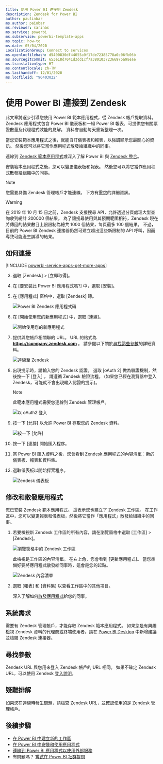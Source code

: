 ```yaml
---
title: 使用 Power BI 連接到 Zendesk
description: Zendesk for Power BI
author: paulinbar
ms.author: painbar
ms.reviewer: sarinas
ms.service: powerbi
ms.subservice: powerbi-template-apps
ms.topic: how-to
ms.date: 05/04/2020
LocalizationGroup: Connect to services
ms.openlocfilehash: d5400830df44055a0f17de72385778a0c06fb06b
ms.sourcegitcommit: 653e18d7041d3dd1cf7a38010372366975a98eae
ms.translationtype: HT
ms.contentlocale: zh-TW
ms.lasthandoff: 12/01/2020
ms.locfileid: "96403022"
---
```

# <a name="connect-to-zendesk-with-power-bi"></a>使用 Power BI 連接到 Zendesk

此文章將逐步引導您使用 Power BI 範本應用程式，從 Zendesk 帳戶提取資料。 Zendesk 應用程式包含 Power BI 儀表板和一組 Power BI 報表，可提供您有關票證數量及代理程式效能的見解。 資料會自動每天重新整理一次。 

當您安裝範本應用程式之後，就能自訂儀表板和報表，以強調顯示您最關心的資訊。 然後您可以將它當作應用程式散發給組織中的同事。

連線到 [Zendesk 範本應用程式](https://app.powerbi.com/getdata/services/zendesk)或深入了解 Power BI 與 [Zendesk 整合](https://powerbi.microsoft.com/integrations/zendesk)。

安裝範本應用程式之後，您可以變更儀表板和報表。 然後您可以將它當作應用程式散發給組織中的同事。

>[!NOTE]
>您需要具備 Zendesk 管理帳戶才能連線。 下方有[需求](#system-requirements)的詳細資訊。

>[!WARNING]
>在 2019 年 10 月 15 日之前，Zendesk 支援搜尋 API，允許透過分頁處理大型查詢收到總計 200000 個結果。 為了讓搜尋使用與其預期範圍相符，Zendesk 現在將傳回的結果數目上限限制為總共 1000 個結果，每頁最多 100 個結果。 不過，目前的 Power BI Zendesk 連接器仍然可建立超出這些新限制的 API 呼叫，因而導致可能產生誤導的結果。

## <a name="how-to-connect"></a>如何連接

[!INCLUDE [powerbi-service-apps-get-more-apps](../includes/powerbi-service-apps-get-more-apps.md)]

3. 選取 [Zendesk] \> [立即取得]。
4. 在 [要安裝此 Power BI 應用程式嗎?] 中，選取 [安裝]。
4. 在 [應用程式] 窗格中，選取 [Zendesk] 磚。

    ![Power BI Zendesk 應用程式磚](media/service-connect-to-zendesk/power-bi-zendesk-tile.png)

6. 在 [開始使用您的新應用程式] 中，選取 [連線]。

    ![開始使用您的新應用程式](media/service-connect-to-zendesk/power-bi-new-app-connect-get-started.png)

4. 提供與您帳戶相關聯的 URL。 URL 的格式為 **https://company.zendesk.com** 。 請參閱以下關於[尋找這些參數](#finding-parameters)的詳細資料。
   
   ![連線至 Zendesk](media/service-connect-to-zendesk/pbi_zendeskconnect.png)

5. 出現提示時，請輸入您的 Zendesk 認證。  選取 [oAuth 2]  做為驗證機制，然後按一下 [登入] 。 請遵循 Zendesk 驗證流程。 (如果您已經在瀏覽器中登入 Zendesk，可能就不會出現輸入認證的提示)。
   
   > [!NOTE]
   > 此範本應用程式需要您連線到 Zendesk 管理帳戶。 
   > 
   
   ![以 oAuth2 登入](media/service-connect-to-zendesk/pbi_zendesksignin.png)
6. 按一下 [允許]  以允許 Power BI 存取您的 Zendesk 資料。
   
   ![按一下 [允許]](media/service-connect-to-zendesk/zendesk2.jpg)
7. 按一下 [連接]  開始匯入程序。 
8. 當 Power BI 匯入資料之後，您會看到 Zendesk 應用程式的內容清單：新的儀表板、報表和資料集。
9. 選取儀表板以開始探索程序。

    ![Zendesk 儀表板](media/service-connect-to-zendesk/power-bi-zendesk-dashboard.png)
   
## <a name="modify-and-distribute-your-app"></a>修改和散發應用程式

您已安裝 Zendesk 範本應用程式。 這表示您也建立了 Zendesk 工作區。 在工作區中，您可以變更報表和儀表板，然後將它當作「應用程式」散發給組織中的同事。 

1. 若要檢視新 Zendesk 工作區的所有內容，請在瀏覽窗格中選取 [工作區] > [Zendesk]。 

    ![瀏覽窗格中的 Zendesk 工作區](media/service-connect-to-zendesk/power-bi-zendesk-workspace-left-nav.png)

    此檢視是工作區的內容清單。 在右上角，您會看到 [更新應用程式]。 當您準備好要將應用程式散發給同事時，這會是您的起點。 

    ![Zendesk 內容清單](media/service-connect-to-zendesk/power-bi-zendesk-content-list.png)

2. 選取 [報表] 和 [資料集] 以查看工作區中的其他項目。

    深入了解如何[散發應用程式](../collaborate-share/service-create-distribute-apps.md)給您的同事。

## <a name="system-requirements"></a>系統需求
需要有 Zendesk 管理帳戶，才能存取 Zendesk 範本應用程式。 如果您是有興趣檢視 Zendesk 資料的代理商或終端使用者，請在 [Power BI Desktop](desktop-connect-to-data.md) 中新增建議並檢閱 Zendesk 連接器。

## <a name="finding-parameters"></a>尋找參數
Zendesk URL 與您用來登入 Zendesk 帳戶的 URL 相同。 如果不確定 Zendesk URL，可以使用 Zendesk [登入說明](https://www.zendesk.com/login/)。

## <a name="troubleshooting"></a>疑難排解
如果您在連線時發生問題，請檢查 Zendesk URL，並確認使用的是 Zendesk 管理帳戶。

## <a name="next-steps"></a>後續步驟

* [在 Power BI 中建立新的工作區](../collaborate-share/service-create-the-new-workspaces.md)
* [在 Power BI 中安裝和使用應用程式](../consumer/end-user-apps.md)
* [連線到 Power BI 應用程式以使用外部服務](service-connect-to-services.md)
* 有問題嗎？ [嘗試在 Power BI 社群提問](https://community.powerbi.com/)
